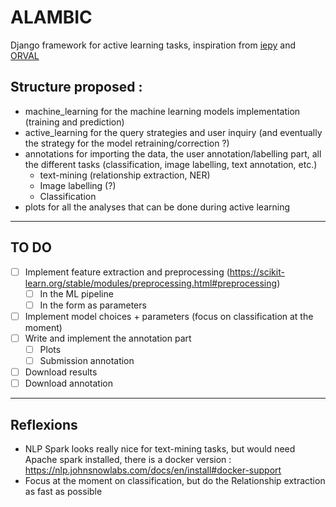 # ALAMBIC
Django framework for active learning tasks, inspiration from [iepy](https://github.com/machinalis/iepy/) and [ORVAL](https://github.com/oligogenic/ORVAL/)

## Structure proposed :

- machine_learning for the machine learning models implementation (training and prediction)
- active_learning for the query strategies and user inquiry (and eventually the strategy for the model
  retraining/correction ?)
- annotations for importing the data, the user annotation/labelling part, all the different tasks (classification, image
  labelling, text annotation, etc.)
  - text-mining (relationship extraction, NER)
  - Image labelling (?)
  - Classification
- plots for all the analyses that can be done during active learning

---

## TO DO

- [ ] Implement feature extraction and
  preprocessing (https://scikit-learn.org/stable/modules/preprocessing.html#preprocessing)
  - [ ] In the ML pipeline
  - [ ] In the form as parameters
- [ ] Implement model choices + parameters (focus on classification at the moment)
- [ ] Write and implement the annotation part
  - [ ] Plots
  - [ ] Submission annotation
- [ ] Download results
- [ ] Download annotation

---

## Reflexions

- NLP Spark looks really nice for text-mining tasks, but would need Apache spark installed, there is a docker
  version : https://nlp.johnsnowlabs.com/docs/en/install#docker-support
- Focus at the moment on classification, but do the Relationship extraction as fast as possible